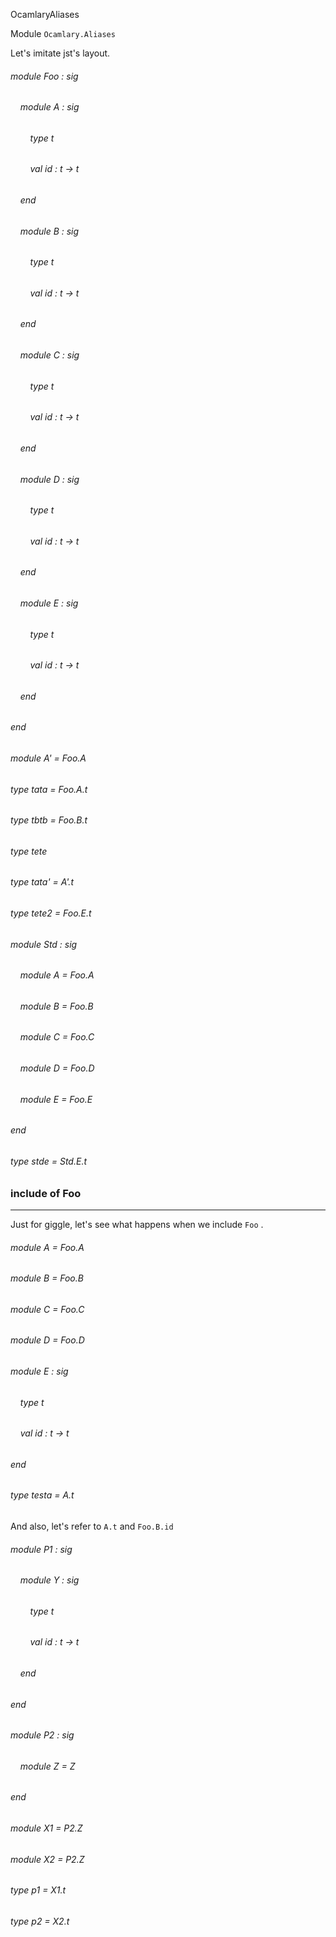 OcamlaryAliases

Module  `` Ocamlary.Aliases `` 

Let's imitate jst's layout.

###### module Foo : sig

######     module A : sig

######         type t

######         val id : t -> t


######     end

######     module B : sig

######         type t

######         val id : t -> t


######     end

######     module C : sig

######         type t

######         val id : t -> t


######     end

######     module D : sig

######         type t

######         val id : t -> t


######     end

######     module E : sig

######         type t

######         val id : t -> t


######     end


###### end

###### module A' = Foo.A

###### type tata = Foo.A.t

###### type tbtb = Foo.B.t

###### type tete

###### type tata' = A'.t

###### type tete2 = Foo.E.t

###### module Std : sig

######     module A = Foo.A

######     module B = Foo.B

######     module C = Foo.C

######     module D = Foo.D

######     module E = Foo.E


###### end

###### type stde = Std.E.t


### include of Foo
---

Just for giggle, let's see what happens when we include  `` Foo `` .

###### module A = Foo.A

###### module B = Foo.B

###### module C = Foo.C

###### module D = Foo.D

###### module E : sig

######     type t

######     val id : t -> t


###### end

###### type testa = A.t

And also, let's refer to  `` A.t ``  and  `` Foo.B.id `` 

###### module P1 : sig

######     module Y : sig

######         type t

######         val id : t -> t


######     end


###### end

###### module P2 : sig

######     module Z = Z


###### end

###### module X1 = P2.Z

###### module X2 = P2.Z

###### type p1 = X1.t

###### type p2 = X2.t

